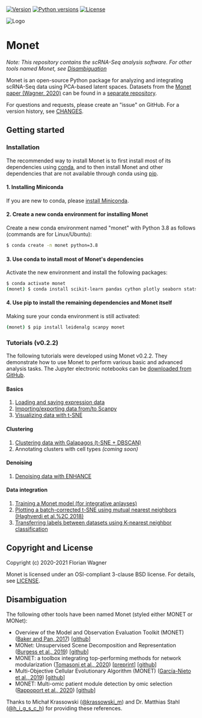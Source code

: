 [![Version][version-shield]][version-url]
[![Python versions][python-shield]][python-url]
[![License][license-shield]][license-url]

![Logo][logo]

# Monet

*Note: This repository contains the scRNA-Seq analysis software. For other tools named Monet, see [Disambiguation](#disambiguation)*

Monet is an open-source Python package for analyzing and integrating scRNA-Seq data using PCA-based latent spaces. Datasets from the [Monet paper (Wagner, 2020)](https://www.biorxiv.org/content/10.1101/2020.06.08.140673v2) can be found in a [separate repository](https://github.com/flo-compbio/monet-paper).

For questions and requests, please create an "issue" on GitHub. For a version history, see [CHANGES](CHANGES.md).

## Getting started

### Installation

The recommended way to install Monet is to first install most of its dependencies using [conda](https://docs.conda.io/en/latest/), and to then install Monet and other dependencies that are not available through conda using [pip](https://pip.pypa.io/en/stable/).

#### 1. Installing Miniconda

If you are new to conda, please [install Miniconda](https://conda.io/projects/conda/en/latest/user-guide/install/index.html#regular-installation).

#### 2. Create a new conda environment for installing Monet

Create a new conda environment named "monet" with Python 3.8 as follows (commands are for Linux/Ubuntu):

```sh
$ conda create -n monet python=3.8
```

#### 3. Use conda to install most of Monet's dependencies

Activate the new environment and install the following packages:

```sh
$ conda activate monet
(monet) $ conda install scikit-learn pandas cython plotly seaborn statsmodels numba pytables networkx click
```

#### 4. Use pip to install the remaining dependencies and Monet itself

Making sure your conda environment is still activated:

```sh
(monet) $ pip install leidenalg scanpy monet
```

### Tutorials (v0.2.2)

The following tutorials were developed using Monet v0.2.2. They demonstrate how to use Monet to perform various basic and advanced analysis tasks. The Jupyter electronic notebooks can be [downloaded from GitHub](https://github.com/flo-compbio/monet-tutorials).

#### Basics
1. [Loading and saving expression data](https://nbviewer.jupyter.org/github/flo-compbio/monet-tutorials/blob/master/010%20-%20Loading%20and%20saving%20expression%20data.ipynb)
2. [Importing/exporting data from/to Scanpy](https://nbviewer.jupyter.org/urls/dl.dropbox.com/s/i30w4g0egkhjt5o/020%20-%20Importing%20data%20from%20Scanpy%20and%20exporting%20data%20to%20Scanpy.ipynb)
3. [Visualizing data with t-SNE](https://nbviewer.jupyter.org/github/flo-compbio/monet-tutorials/blob/master/030%20-%20Visualizing%20data%20with%20t-SNE.ipynb)

#### Clustering
1. [Clustering data with Galapagos (t-SNE + DBSCAN)](https://nbviewer.jupyter.org/github/flo-compbio/monet-tutorials/blob/master/040%20-%20Clustering%20data%20with%20Galapagos%20%28t-SNE%20plus%20DBSCAN%29.ipynb)
2. Annotating clusters with cell types *(coming soon)*

#### Denoising
1. [Denoising data with ENHANCE](https://nbviewer.jupyter.org/github/flo-compbio/monet-tutorials/blob/master/060%20-%20Denoising%20data%20with%20ENHANCE.ipynb)

#### Data integration
1. [Training a Monet model (for integrative anlayses)](https://nbviewer.jupyter.org/github/flo-compbio/monet-tutorials/blob/master/070%20-%20Train%20a%20Monet%20model%20%28for%20integrative%20analyses%29.ipynb)
2. [Plotting a batch-corrected t-SNE using mutual nearest neighbors (Haghverdi et al.%2C 2018)](https://nbviewer.jupyter.org/github/flo-compbio/monet-tutorials/blob/master/080%20-%20Plot%20a%20batch-corrected%20t-SNE%20using%20mutual%20nearest%20neighbors%20%28Haghverdi%20et%20al.%2C%202018%29.ipynb)
3. [Transferring labels between datasets using K-nearest neighbor classification](https://nbviewer.jupyter.org/github/flo-compbio/monet-tutorials/blob/master/090%20-%20Label%20transfer%20using%20K-nearest%20neighbor%20classification.ipynb)


## Copyright and License

Copyright (c) 2020-2021 Florian Wagner

Monet is licensed under an OSI-compliant 3-clause BSD license. For details, see [LICENSE](LICENSE).

## Disambiguation

The following other tools have been named Monet (styled either MONET or MONet):

* Overview of the Model and Observation Evaluation Toolkit (MONET) ([Baker and Pan, 2017](https://www.mdpi.com/2073-4433/8/11/210)) \[[github](https://github.com/noaa-oar-arl/MONET)\]
* MONet: Unsupervised Scene Decomposition and Representation ([Burgess et al., 2019](https://arxiv.org/abs/1901.11390)) \[[github](https://github.com/baudm/MONet-pytorch)\]
* MONET: a toolbox integrating top-performing methods for network modularization ([Tomasoni et al., 2020](https://academic.oup.com/bioinformatics/advance-article/doi/10.1093/bioinformatics/btaa236/5818484)) \[[preprint](https://www.biorxiv.org/content/10.1101/611418v4)\] \[[github](https://github.com/BergmannLab/MONET)\]
* Multi-Objective Cellular Evolutionary Algorithm (MONET) ([García-Nieto et al., 2019](https://www.sciencedirect.com/science/article/abs/pii/S1476927118305097)) \[[github](https://github.com/KhaosResearch/monet)\]
* MONET: Multi-omic patient module detection by omic selection ([Rappoport et al., 2020](https://www.biorxiv.org/content/10.1101/2020.02.21.960062v1)) \[[github](https://github.com/Shamir-Lab/MONET)\]

Thanks to Michał Krassowski ([@krassowski\_m](https://twitter.com/krassowski_m)) and Dr. Matthias Stahl ([@h\_i\_g\_s\_c\_h](https://twitter.com/h_i_g_s_c_h)) for providing these references.

<!-- MARKDOWN LINKS & IMAGES -->
<!-- https://www.markdownguide.org/basic-syntax/#reference-style-links -->
[version-shield]: https://img.shields.io/pypi/v/monet.svg
[version-url]: https://pypi.python.org/pypi/monet
[python-shield]: https://img.shields.io/pypi/pyversions/monet.svg
[python-url]: https://pypi.python.org/pypi/monet
[license-shield]: https://img.shields.io/pypi/l/monet.svg
[license-url]: https://github.com/flo-compbio/monet/blob/master/LICENSE
[logo]: images/monet_logo_25perc.jpg
